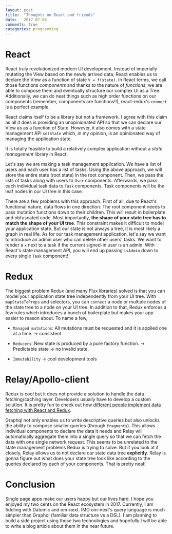 ```yaml
---
layout: post
title:  "Thoughts on React and friends"
date:   2017-07-08
comments: true
categories: programming
---
```


# React

React truly revolutionized modern UI development. Instead of imperially mutating
the View based on the newly arrived data, React enables us to declare the View
as a function of state `V = f(state)`. In React terms, we call those functions
*components* and thanks to the nature of *functions*, we are able to compose
them and eventually structure our complex UI as a Tree.  Additionally, we can do
neat things such as high order functions on our components (remember, components
are functions!!), react-redux's `connect` is a perfect example.

React claims itself to be a library but not a framework. I agree with this claim
as all it does is providing an unopinionated API so that we can declare our View
as as a function of State. However, it also comes with a state management API
`setState` which, in my opinion, is an opinionated way of managing the
application state.

It is totally feasible to build a relatively complex application without a
*state management* library in React.

Let's say we are making a task management application. We have a list of users
and each user has a list of tasks. Using the above approach, we will store the
entire state (root state) in the root component. Then, we pass the lists of
tasks along with users to `User` components. Afterwards, we pass each individual
task data to `Task` components. Task components will be the leaf nodes in our UI
tree in this case.

There are a few problems with this approach. First of all, due to React's
functional nature, data flows in one direction. The root component needs to pass
mutation functions down to their children. This will result in boilerplate and
obfuscated code. Most importantly, **the shape of your state tree has to match
the shape of your UI tree**. This constraint makes it difficult to model your
application state. But our state is not always a tree, it is most likely a graph
in real life. As for our task management application, let's say we want to
introduce an admin user who can delete other users' tasks. We want to render a
`x` next to a task if the current signed-in user is an admin. With React's state
management API, you will end up passing `isAdmin` down to every single `Task`
component!

# Redux

The biggest problem Redux (and many Flux libraries) solved is that you can model
your application state tree independently from your UI tree. With
`mapStateToProps` and selectors, you can `connect` a node or multiple nodes of
the state tree to a node on your UI tree. In addition to that, Redux enforces a
few rules which introduces a bunch of boilerplate but makes your app easier to
reason about. To name a few,

* `Managed mutations`: All mutations must be requested and it is applied one
  at a time. -> consistent

* `Reducers`: New state is produced by a pure factory function. -> Predictable
  state -> no invalid state.

* `Immutability` -> cool development tools

# Relay/Apollo-client

Redux is cool but it does not provide a solution to handle the data
fetching/caching layer. Developers usually have to develop a custom solution. It
is pretty fun to check out how [different people implement data fetching with
React and Redux](https://github.com/jeromedalbert/real-world-react).

Graphql not only enables us to write descriptive queries but also unlocks the
ability to compose smaller queries (through `fragments`). This allows individual
components to declare the data it needs and Relay will automatically aggregate
them into a single query so that we can fetch the data with one single network
request. This seems to be unrelated to the state management problems Redux is
trying to solve. But if you look at it closely, Relay allows us to not declare
our state data tree **explicitly**. Relay is gonna figure out what does your
state tree look like according to the queries declared by each of your
components. That is pretty neat!


# Conclusion

Single page apps make our users happy but our lives hard. I hope you enjoyed my
two cents on the React ecosystem in 2017. Currently, I am fiddling with Datomic
and om-next. IMO om-next's query language is much simpler than Graphql (familiar
data structure vs a DSL). I am planning to build a side project using those two
technologies and hopefully I will be able to write a blog article about them in
the near future.
